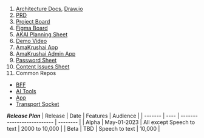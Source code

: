 1. [Architecture Docs](https://github.com/AmakrushAI/docs), [Draw.io](https://app.diagrams.net/#G1K0xZ0Xqh4ucGswbhUwTwDsr8E4OEiAYv)
2. [PRD](https://docs.google.com/document/d/1P0GUQh8N_plsMekLbiszqa6L2EoTkuWjrEU8GVtJqCA/edit#heading=h.v3xedz9xq8nq)
3. [Project Board](https://github.com/orgs/AmakrushAI/projects/1)
4. [Figma Board](https://www.figma.com/file/ZwFg8Dy2LkPIG2xwwuK0qH/AmaKrushi-AI?node-id=0-1&t=Ehjw9RUnT8yb3esu-0)
5. [AKAI Planning Sheet](https://docs.google.com/spreadsheets/d/1C-AsJ-WcYww2avlTblhBEbgiDGw9RyQmQSfCsVEvLJs/edit#gid=1863624664)
6. [Demo Video](https://www.linkedin.com/posts/uvijay_samagrax-chatgpt-bhashini-activity-7048989932345778176-ek42?utm_source=share&utm_medium=member_desktop)
7. [AmaKrushai App](https://app-amakrushi.vercel.app/)
8. [AmaKrushai Admin App](https://admin-console-two.vercel.app/#/login)
9. [Password Sheet](https://docs.google.com/spreadsheets/d/1Fdm74h1TT684gDfyUX-PEKpDmaEUuCLv0HQDvccsHR8/edit#gid=0)
10. [Content Issues Sheet](https://docs.google.com/spreadsheets/d/1d17vUmvoHme6GdbDjkD-tNiFwMrJAHGUATkXZRRGCiQ/edit#gid=0)
11. Common Repos
  - [BFF](https://github.com/AmakrushAI/bff)
  - [AI Tools](https://github.com/Samagra-Development/ai-tools)
  - [App](https://github.com/AmakrushAI/app)
  - [Transport Socket](https://github.com/samagra-comms/transport-socket/tree/akai)

***Release Plan***
| Release | Date        |        Features             | Audience |
| ------- | ----        | --------------------------  | -------- |
| Alpha   | May-01-2023 | All except Speech to text   | 2000 to 10,000 | 
| Beta    | TBD         | Speech to text              | 10,000         |
